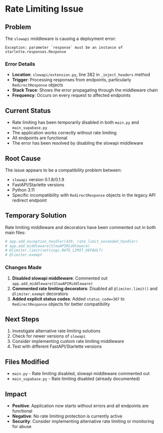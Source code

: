 # Rate Limiting Issue

## Problem

The `slowapi` middleware is causing a deployment error:

```
Exception: parameter `response` must be an instance of starlette.responses.Response
```

### Error Details

- **Location**: `slowapi/extension.py`, line 382 in `_inject_headers` method
- **Trigger**: Processing responses from endpoints, particularly `RedirectResponse` objects
- **Stack Trace**: Shows the error propagating through the middleware chain
- **Frequency**: Occurs on every request to affected endpoints

## Current Status

- Rate limiting has been temporarily disabled in both `main.py` and `main_supabase.py`
- The application works correctly without rate limiting
- All endpoints are functional
- The error has been resolved by disabling the slowapi middleware

## Root Cause

The issue appears to be a compatibility problem between:

- `slowapi` version 0.1.8/0.1.9
- FastAPI/Starlette versions
- Python 3.11
- Specific incompatibility with `RedirectResponse` objects in the legacy API redirect endpoint

## Temporary Solution

Rate limiting middleware and decorators have been commented out in both main files:

```python
# app.add_exception_handler(429, rate_limit_exceeded_handler)
# app.add_middleware(SlowAPIMiddleware)
# @limiter.limit(settings.RATE_LIMIT_DEFAULT)
# @limiter.exempt
```

### Changes Made

1. **Disabled slowapi middleware**: Commented out `app.add_middleware(SlowAPIMiddleware)`
2. **Commented rate limiting decorators**: Disabled all `@limiter.limit()` and `@limiter.exempt` decorators
3. **Added explicit status codes**: Added `status_code=307` to `RedirectResponse` objects for better compatibility

## Next Steps

1. Investigate alternative rate limiting solutions
2. Check for newer versions of `slowapi`
3. Consider implementing custom rate limiting middleware
4. Test with different FastAPI/Starlette versions

## Files Modified

- `main.py` - Rate limiting disabled, slowapi middleware commented out
- `main_supabase.py` - Rate limiting disabled (already documented)

## Impact

- **Positive**: Application now starts without errors and all endpoints are functional
- **Negative**: No rate limiting protection is currently active
- **Security**: Consider implementing alternative rate limiting or monitoring for abuse
